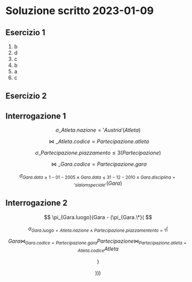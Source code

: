 # Soluzione scritto 2023-01-09

## Esercizio 1

1. b
2. d
3. c
4. b
5. a
6. c

## Esercizio 2

## Interrogazione 1

$$ \sigma\_{Atleta.nazione = 'Austria'}(Atleta) $$

$$ \bowtie\_{Atleta.codice = Partecipazione.atleta} $$

$$ \sigma\_{Partecipazione.piazzamento \leq 3}(Partecipazione) $$

$$ \bowtie\_{Gara.codice = Partecipazione.gara} $$

$$
\sigma_{Gara.data \geq 1-01-2005 \land Gara.data \leq 31-12-2010 \land
Gara.disciplina = 'slalom speciale'}(Gara)
$$

## Interrogazione 2

$$ \pi_{Gara.luogo}(Gara - (\pi_{Gara.\*}( $$

$$
\sigma_{Gara.luogo = Atleta.nazione \land Partecipazione.piazzamentento = 1}(
$$

$$ Gara \bowtie_{Gara.codice = Partecipazione.gara} Partecipazione
\bowtie_{Partecipazione.atleta = Atleta.codice} Atleta $$

$$ ) $$

$$ ))) $$
